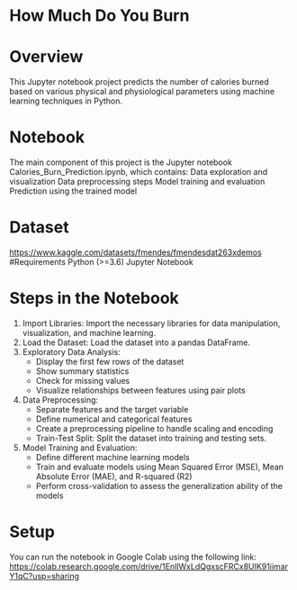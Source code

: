 # How Much Do You Burn
# Overview
This Jupyter notebook project predicts the number of calories burned based on various physical and physiological parameters using machine learning techniques in Python.

# Notebook
The main component of this project is the Jupyter notebook Calories_Burn_Prediction.ipynb, which contains:
Data exploration and visualization
Data preprocessing steps
Model training and evaluation
Prediction using the trained model

# Dataset
https://www.kaggle.com/datasets/fmendes/fmendesdat263xdemos
#Requirements
Python (>=3.6)
Jupyter Notebook

# Steps in the Notebook
1) Import Libraries: Import the necessary libraries for data manipulation, visualization, and machine learning.
2) Load the Dataset: Load the dataset into a pandas DataFrame.
3) Exploratory Data Analysis:
   - Display the first few rows of the dataset
   - Show summary statistics
   - Check for missing values
   - Visualize relationships between features using pair plots
4) Data Preprocessing:
   - Separate features and the target variable
   - Define numerical and categorical features
   - Create a preprocessing pipeline to handle scaling and encoding
   - Train-Test Split: Split the dataset into training and testing sets.
5) Model Training and Evaluation:
   - Define different machine learning models
   - Train and evaluate models using Mean Squared Error (MSE), Mean Absolute Error (MAE), and R-squared (R2)
   - Perform cross-validation to assess the generalization ability of the models

# Setup
You can run the notebook in Google Colab using the following link: 
https://colab.research.google.com/drive/1EnIlWxLdQgxscFRCx8UIK91iimarY1qC?usp=sharing



